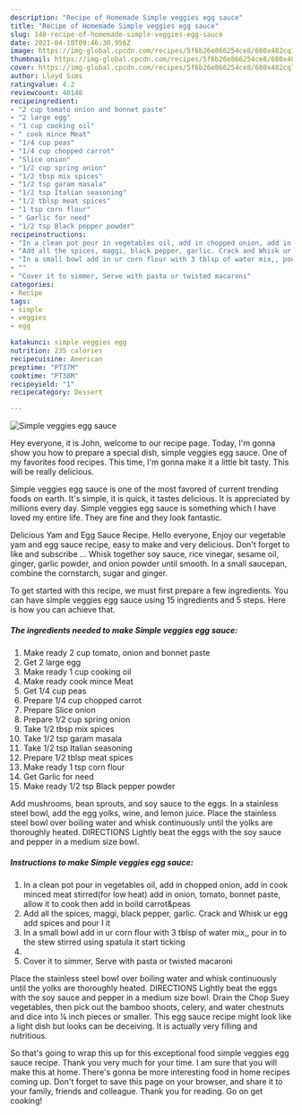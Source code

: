 ```yaml
---
description: "Recipe of Homemade Simple veggies egg sauce"
title: "Recipe of Homemade Simple veggies egg sauce"
slug: 148-recipe-of-homemade-simple-veggies-egg-sauce
date: 2021-04-10T09:46:30.956Z
image: https://img-global.cpcdn.com/recipes/5f6b26e866254ce8/680x482cq70/simple-veggies-egg-sauce-recipe-main-photo.jpg
thumbnail: https://img-global.cpcdn.com/recipes/5f6b26e866254ce8/680x482cq70/simple-veggies-egg-sauce-recipe-main-photo.jpg
cover: https://img-global.cpcdn.com/recipes/5f6b26e866254ce8/680x482cq70/simple-veggies-egg-sauce-recipe-main-photo.jpg
author: Lloyd Sims
ratingvalue: 4.2
reviewcount: 40148
recipeingredient:
- "2 cup tomato onion and bonnet paste"
- "2 large egg"
- "1 cup cooking oil"
- " cook mince Meat"
- "1/4 cup peas"
- "1/4 cup chopped carrot"
- "Slice onion"
- "1/2 cup spring onion"
- "1/2 tbsp mix spices"
- "1/2 tsp garam masala"
- "1/2 tsp Italian seasoning"
- "1/2 tblsp meat spices"
- "1 tsp corn flour"
- " Garlic for need"
- "1/2 tsp Black pepper powder"
recipeinstructions:
- "In a clean pot pour in vegetables oil, add in chopped onion, add in cook minced meat stirred(for low heat) add in onion, tomato, bonnet paste, allow it to cook then add in boild carrot&amp;peas"
- "Add all the spices, maggi, black pepper, garlic. Crack and Whisk ur egg add spices and pour I it"
- "In a small bowl add in ur corn flour with 3 tblsp of water mix,, pour in to the stew stirred using spatula it start ticking"
- ""
- "Cover it to simmer, Serve with pasta or twisted macaroni"
categories:
- Recipe
tags:
- simple
- veggies
- egg

katakunci: simple veggies egg 
nutrition: 235 calories
recipecuisine: American
preptime: "PT37M"
cooktime: "PT38M"
recipeyield: "1"
recipecategory: Dessert

---
```



![Simple veggies egg sauce](https://img-global.cpcdn.com/recipes/5f6b26e866254ce8/680x482cq70/simple-veggies-egg-sauce-recipe-main-photo.jpg)

Hey everyone, it is John, welcome to our recipe page. Today, I'm gonna show you how to prepare a special dish, simple veggies egg sauce. One of my favorites food recipes. This time, I'm gonna make it a little bit tasty. This will be really delicious.

Simple veggies egg sauce is one of the most favored of current trending foods on earth. It's simple, it is quick, it tastes delicious. It is appreciated by millions every day. Simple veggies egg sauce is something which I have loved my entire life. They are fine and they look fantastic.

Delicious Yam and Egg Sauce Recipe. Hello everyone, Enjoy our vegetable yam and egg sauce recipe, easy to make and very delicious. Don&#39;t forget to like and subscribe … Whisk together soy sauce, rice vinegar, sesame oil, ginger, garlic powder, and onion powder until smooth. In a small saucepan, combine the cornstarch, sugar and ginger.


To get started with this recipe, we must first prepare a few ingredients. You can have simple veggies egg sauce using 15 ingredients and 5 steps. Here is how you can achieve that.

<!--inarticleads1-->

##### The ingredients needed to make Simple veggies egg sauce:

1. Make ready 2 cup tomato, onion and bonnet paste
1. Get 2 large egg
1. Make ready 1 cup cooking oil
1. Make ready  cook mince Meat
1. Get 1/4 cup peas
1. Prepare 1/4 cup chopped carrot
1. Prepare Slice onion
1. Prepare 1/2 cup spring onion
1. Take 1/2 tbsp mix spices
1. Take 1/2 tsp garam masala
1. Take 1/2 tsp Italian seasoning
1. Prepare 1/2 tblsp meat spices
1. Make ready 1 tsp corn flour
1. Get  Garlic for need
1. Make ready 1/2 tsp Black pepper powder


Add mushrooms, bean sprouts, and soy sauce to the eggs. In a stainless steel bowl, add the egg yolks, wine, and lemon juice. Place the stainless steel bowl over boiling water and whisk continuously until the yolks are thoroughly heated. DIRECTIONS Lightly beat the eggs with the soy sauce and pepper in a medium size bowl. 

<!--inarticleads2-->

##### Instructions to make Simple veggies egg sauce:

1. In a clean pot pour in vegetables oil, add in chopped onion, add in cook minced meat stirred(for low heat) add in onion, tomato, bonnet paste, allow it to cook then add in boild carrot&amp;peas
1. Add all the spices, maggi, black pepper, garlic. Crack and Whisk ur egg add spices and pour I it
1. In a small bowl add in ur corn flour with 3 tblsp of water mix,, pour in to the stew stirred using spatula it start ticking
1. 
1. Cover it to simmer, Serve with pasta or twisted macaroni


Place the stainless steel bowl over boiling water and whisk continuously until the yolks are thoroughly heated. DIRECTIONS Lightly beat the eggs with the soy sauce and pepper in a medium size bowl. Drain the Chop Suey vegetables, then pick out the bamboo shoots, celery, and water chestnuts and dice into ¼ inch pieces or smaller. This egg sauce recipe might look like a light dish but looks can be deceiving. It is actually very filling and nutritious. 

So that's going to wrap this up for this exceptional food simple veggies egg sauce recipe. Thank you very much for your time. I am sure that you will make this at home. There's gonna be more interesting food in home recipes coming up. Don't forget to save this page on your browser, and share it to your family, friends and colleague. Thank you for reading. Go on get cooking!
